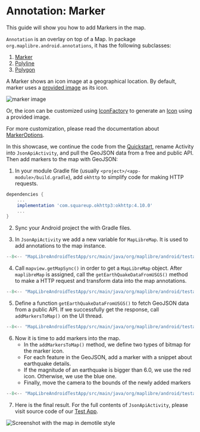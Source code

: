# Annotation: Marker

This guide will show you how to add Markers in the map.

`Annotation` is an overlay on top of a Map. In package
`org.maplibre.android.annotations`, it has the following subclasses:

1. [Marker]
2. [Polyline]
3. [Polygon]

A Marker shows an icon image at a geographical location. By default, marker uses
a [provided image] as its icon.

![marker image]

Or, the icon can be customized using [IconFactory] to generate an
[Icon] using a provided image.

For more customization, please read the documentation about [MarkerOptions].

In this showcase, we continue the code from the [Quickstart],
rename Activity into `JsonApiActivity`,
and pull the GeoJSON data from a free and public API.
Then add markers to the map with GeoJSON:

1. In your module Gradle file (usually `<project>/<app-module>/build.gradle`), add `okhttp` to simplify code for making HTTP requests.
  ```gradle
  dependencies {
      ...
      implementation 'com.squareup.okhttp3:okhttp:4.10.0'
      ...
  }
  ```

2. Sync your Android project the with Gradle files.

3. In `JsonApiActivity` we add a new variable for `MapLibreMap`.
   It is used to add annotations to the map instance.
  ```kotlin
  --8<-- "MapLibreAndroidTestApp/src/main/java/org/maplibre/android/testapp/activity/annotation/JsonApiActivity.kt:top"
  ```

4. Call `mapview.getMapSync()` in order to get a `MapLibreMap` object.
   After `maplibreMap` is assigned, call the `getEarthQuakeDataFromUSGS()` method
   to make a HTTP request and transform data into the map annotations.
  ```kotlin
  --8<-- "MapLibreAndroidTestApp/src/main/java/org/maplibre/android/testapp/activity/annotation/JsonApiActivity.kt:mapAsync"
  ```

5. Define a function `getEarthQuakeDataFromUSGS()` to fetch GeoJSON data from a public API.
   If we successfully get the response, call `addMarkersToMap()` on the UI thread.
  ```kotlin
  --8<-- "MapLibreAndroidTestApp/src/main/java/org/maplibre/android/testapp/activity/annotation/JsonApiActivity.kt:getEarthquakes"
  ```

6. Now it is time to add markers into the map.
   - In the `addMarkersToMap()` method, we define two types of bitmap for the marker icon.
   - For each feature in the GeoJSON, add a marker with a snippet about earthquake details.
   - If the magnitude of an earthquake is bigger than 6.0, we use the red icon. Otherwise, we use the blue one.
   - Finally, move the camera to the bounds of the newly added markers
  ```kotlin
  --8<-- "MapLibreAndroidTestApp/src/main/java/org/maplibre/android/testapp/activity/annotation/JsonApiActivity.kt:addMarkers"
  ```

7. Here is the final result. For the full contents of `JsonApiActivity`, please visit source code of our [Test App].

<div style="align: center">
  <img src="https://github.com/maplibre/maplibre-native/assets/19887090/00446249-9b19-4a48-8a46-00d4c5a2f981" alt="Screenshot with the map in demotile style">
</div>

[Marker]: https://maplibre.org/maplibre-native/android/api/-map-libre%20-native%20-android/org.maplibre.android.annotations/-marker/index.html
[provided image]: https://github.com/maplibre/maplibre-native/blob/main/platform/android/MapLibreAndroid/src/main/res/drawable-xxxhdpi/maplibre_marker_icon_default.png
[Polyline]: https://maplibre.org/maplibre-native/android/api/-map-libre%20-native%20-android/org.maplibre.android.annotations/-polyline/index.html
[Polygon]: https://maplibre.org/maplibre-native/android/api/-map-libre%20-native%20-android/org.maplibre.android.annotations/-polygon/index.html
[marker image]: https://raw.githubusercontent.com/maplibre/maplibre-native/main/test/fixtures/sprites/default_marker.png
[IconFactory]: https://maplibre.org/maplibre-native/android/api/-map-libre%20-native%20-android/org.maplibre.android.annotations/-icon-factory/index.html
[Icon]: https://maplibre.org/maplibre-native/android/api/-map-libre%20-native%20-android/org.maplibre.android.annotations/-icon/index.html
[Quickstart]: ./getting-started.md
[mvn]: https://mvnrepository.com/artifact/org.maplibre.gl/android-plugin-annotation-v9
[Android Developer Documentation]: https://developer.android.com/topic/libraries/architecture/coroutines
[MarkerOptions]: https://maplibre.org/maplibre-native/android/api/-map-libre%20-native%20-android/org.maplibre.android.annotations/-marker-options/index.html
[Test App]: https://github.com/maplibre/maplibre-native/tree/main/platform/android/MapLibreAndroidTestApp/src/main/java/org/maplibre/android/testapp/activity/annotation/JsonApiActivity.kt
